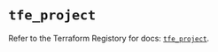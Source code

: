 # `tfe_project`

Refer to the Terraform Registory for docs: [`tfe_project`](https://registry.terraform.io/providers/hashicorp/tfe/0.49.1/docs/resources/project).
